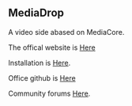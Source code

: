 MediaDrop
----------
A video side abased on MediaCore.

The offical website is [Here](http://mediadrop.net/) 

Installation is [Here](http://mediadrop.net/docs/install/).

Office github is [Here](https://github.com/mediadrop/mediadrop)

Community forums [Here](http://mediadrop.net/community).


